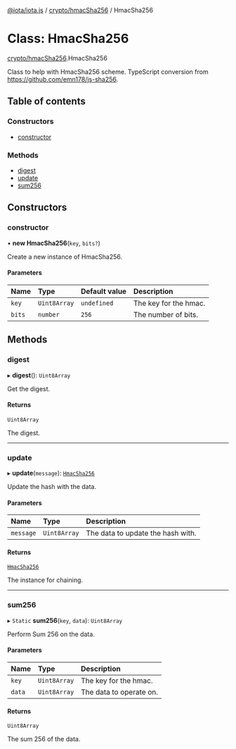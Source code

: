 [@iota/iota.js](../README.md) / [crypto/hmacSha256](../modules/crypto_hmacSha256.md) / HmacSha256

# Class: HmacSha256

[crypto/hmacSha256](../modules/crypto_hmacSha256.md).HmacSha256

Class to help with HmacSha256 scheme.
TypeScript conversion from https://github.com/emn178/js-sha256.

## Table of contents

### Constructors

- [constructor](crypto_hmacSha256.HmacSha256.md#constructor)

### Methods

- [digest](crypto_hmacSha256.HmacSha256.md#digest)
- [update](crypto_hmacSha256.HmacSha256.md#update)
- [sum256](crypto_hmacSha256.HmacSha256.md#sum256)

## Constructors

### constructor

• **new HmacSha256**(`key`, `bits?`)

Create a new instance of HmacSha256.

#### Parameters

| Name | Type | Default value | Description |
| :------ | :------ | :------ | :------ |
| `key` | `Uint8Array` | `undefined` | The key for the hmac. |
| `bits` | `number` | `256` | The number of bits. |

## Methods

### digest

▸ **digest**(): `Uint8Array`

Get the digest.

#### Returns

`Uint8Array`

The digest.

___

### update

▸ **update**(`message`): [`HmacSha256`](crypto_hmacSha256.HmacSha256.md)

Update the hash with the data.

#### Parameters

| Name | Type | Description |
| :------ | :------ | :------ |
| `message` | `Uint8Array` | The data to update the hash with. |

#### Returns

[`HmacSha256`](crypto_hmacSha256.HmacSha256.md)

The instance for chaining.

___

### sum256

▸ `Static` **sum256**(`key`, `data`): `Uint8Array`

Perform Sum 256 on the data.

#### Parameters

| Name | Type | Description |
| :------ | :------ | :------ |
| `key` | `Uint8Array` | The key for the hmac. |
| `data` | `Uint8Array` | The data to operate on. |

#### Returns

`Uint8Array`

The sum 256 of the data.
